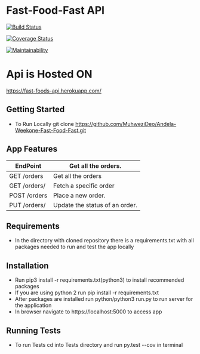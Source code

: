 # Fast-Food-Fast API

[![Build Status](https://travis-ci.org/MuhweziDeo/Andela-Weekone-Fast-Food-Fast.svg?branch=160364084-api-endpoints)](https://travis-ci.org/MuhweziDeo/Andela-Weekone-Fast-Food-Fast)

[![Coverage Status](https://coveralls.io/repos/github/MuhweziDeo/Andela-Weekone-Fast-Food-Fast/badge.svg?branch=160364084-api-endpoints)](https://coveralls.io/github/MuhweziDeo/Andela-Weekone-Fast-Food-Fast?branch=160364084-api-endpoints)

[![Maintainability](https://api.codeclimate.com/v1/badges/85578458cdbe4b22ab63/maintainability)](https://codeclimate.com/github/MuhweziDeo/Andela-Weekone-Fast-Food-Fast/maintainability)

# Api is Hosted ON
https://fast-foods-api.herokuapp.com/

## Getting Started
- To Run Locally git clone https://github.com/MuhweziDeo/Andela-Weekone-Fast-Food-Fast.git

## App Features
| EndPoint  | Get all the orders. |
| ------------- | ------------- |
|GET /orders   | Get all the orders |
|GET /orders/<orderId>| Fetch a specific order  |
|POST /orders|Place a new order.  |
|PUT /orders/<orderId>|Update the status of an order. |



## Requirements
- In the directory with cloned repository there is a requirements.txt with all packages needed to run and test the app locally

## Installation 
- Run pip3 install -r requirements.txt(python3) to install recommended packages
- If you are using python 2 run pip install -r requirements.txt 
- After packages are installed run python/python3 run.py to run server for the application
- In browser navigate to https://localhost:5000 to access app

## Running Tests
- To run Tests cd into Tests directory and run py.test --cov in terminal

## 